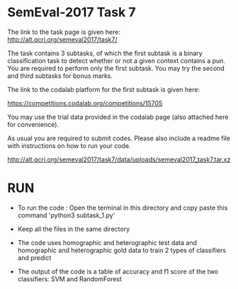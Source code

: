 # SemEval-2017 Task 7

The link to the task page is given here: http://alt.qcri.org/semeval2017/task7/

The task contains 3 subtasks, of which the first subtask is a binary classification task to detect whether or not a given context contains a pun. You are required to perform only the first subtask. You may try the second and third subtasks for bonus marks.

The link to the codalab platform for the first subtask is given here:

https://competitions.codalab.org/competitions/15705

You may use the trial data provided in the codalab page (also attached here for convenience).

As usual you are required to submit codes. Please also include a readme file with instructions on how to run your code.

http://alt.qcri.org/semeval2017/task7/data/uploads/semeval2017_task7.tar.xz


# RUN


- To run the code : Open the terminal in this directory and copy paste this command 'python3 subtask_1.py'

- Keep all the files in the same directory

- The code uses homographic and heterographic test data and homographic and heterographic gold data to train 2 types of classifiers and predict

- The output of the code is a table of accuracy and f1 score of the two classifiers: SVM and RandomForest
